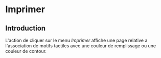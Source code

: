 # Imprimer

## Introduction
L'action de cliquer sur le menu *Imprimer* affiche une page relative a l'association de motifs tactiles avec une couleur de remplissage ou une couleur de contour.